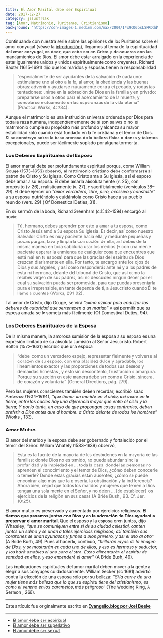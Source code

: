 ```yaml
---
title: El Amor Marital debe ser Espiritual
date: 2017-02-27
category: jesusfreak
tag: [Amor, Matrimonio, Puritanos, Cristianismo]
background: "https://cdn-images-1.medium.com/max/2000/1*x9CO6bsLSRRDddVUZSMpsw.png"
---
```


Continuando con nuestra serie sobre las opiniones de los Puritanos sobre el amor conyugal (véase la [introducción](https://medium.com/la-valdis-blog/los-puritanos-y-el-amor-marital-93e46532dd0d)), llegamos al tema de la espiritualidad del amor conyugal, es decir, que debe ser en Cristo y de acuerdo con los mandamientos de Dios. El amor debe estar arraigado en la experiencia de estar igualmente unidos y unidos espiritualmente como creyentes. Richard Baxter (1615–1691) dijo que los maridos y esposas tienen la responsabilidad

> “especialmente de ser ayudantes de la salvación de cada uno: estimularse uno al otro a la fe, al amor, la obediencia y las buenas obras: advertir y ayudarse mutuamente contra el pecado, y todas las tentaciones: unirse en la adoración de Dios en la familia y en privado: prepararse unos a otros para el acercamiento de la muerte, y consolarse mutuamente en las esperanzas de la vida eterna” (Practical Works, 4: 234).

Aunque el matrimonio es una institución universal ordenada por Dios para toda la raza humana, independientemente de si son salvos o no, el matrimonio cumple su propósito más profundo y alcanza su mayor estabilidad sólo cuando está fundado en la fe cristiana y el temor de Dios. Si se construye sobre la base arenosa de la belleza física o dones y talentos excepcionales, puede ser fácilmente soplado por alguna tormenta.

### Los Deberes Espirituales del Esposo

El amor marital debe ser profundamente espiritual porque, como William Gouge (1575–1653) observó, el matrimonio cristiano debe conformarse al patrón de Cristo y Su iglesia. Como Cristo ama a Su iglesia, así el esposo debe amar a su esposa. Él debe amarla absolutamente (v. 25), con propósito (v. 26), realísticamente (v. 27), y sacrificialmente (versículos 28–29). Él debe ejercer un *“amor verdadero, libre, puro, excesivo y constante”* a su esposa, nutriéndolo y cuidándola como Cristo hace a su pueblo reunido (vers. 29) ( Of Domestical Deties, 31).

En su sermón de la boda, Richard Greenham (c.1542–1594) encargó al
novio:

> Tú, hermano, debes aprender por esto a amar a tu esposa, como Cristo Jesús amó a Su esposa Su iglesia. Es decir, así como nuestro Salvador Cristo es muy paciente hacia ella, y mediante pequeñas y pocas purgas, lava y limpia la corrupción de ella, así debes de la misma manera en toda sabiduría usar los medios (y con una mente paciente esperar la enmienda de cualquier cosa que encuentres que está mal en tu esposa) para que las gracias del espíritu de Dios crezcan diariamente en ella. Por tanto, te encargo ante los ojos de Dios y sus ángeles, y así como responderás ante mí y a los padres de esta mi hermana, delante del tribunal de Cristo, que así como la recibes virgen de sus padres, así no descuides ningún deber por el cual su salvación pueda ser promovida, para que puedas presentarla pura e irreprensible, en tanto dependa de ti, a Jesucristo cuando Él te llame a cuentas (Works, 291–92).

Tal amor de Cristo, dijo Gouge, servirá *“como azúcar para endulzar los deberes de autoridad que pertenecen a un marido”* y así permitir que su esposa amada se le someta más fácilmente (Of Domestical Duties, 94).

### Los Deberes Espirituales de la Esposa

De la misma manera, la amorosa sumisión de la esposa a su esposo es una expresión limitada de su absoluta sumisión al Señor Jesucristo. Robert Bolton (1572–1631) escribió que una esposa

> “debe, como un verdadero espejo, representar fielmente y volverse al corazón de su esposo, con una placidez dulce y agradable, los lineamientos exactos y las proporciones de todos sus deseos y demandas honestas , y esto sin descontento, frustración o amargura. Porque su sujeción en este manera debe ser como a Cristo, sincera, de corazón y voluntaria” (General Directions, pág. 279).

Pero las mujeres conscientes también deben recordar, escribió Isaac Ambrose (1604–1664), *“que tienen un marido en el cielo, así como en la tierra, entre los cuales hay una diferencia mayor que entre el cielo y la tierra; Y por lo tanto, en caso de que propongan cosas contrarias, deben preferir a Dios antes que al hombre, a Cristo delante de todos los hombres”* (Works , 133).

### Amor Mutuo

El amor del marido y la esposa debe ser gobernado y fortalecido por el temor del Señor. William Whately (1583–1639) observó,

> Esta es la fuente de la mayoría de los desórdenes en la mayoría de las familias: donde Dios no es temido, no puede abundar sino la profanidad y la impiedad en … toda la casa; donde las personas no aprenden el conocimiento y el temor de Dios, ¿cómo deben conocerle o temerle? Donde estas gracias están ausentes, ¿cómo se puede encontrar algo más que la grosería, la obstinación y la indiferencia? Ahora bien, dejad que todos los maridos y mujeres que temen a Dios tengan una sola mente en el Señor, y no dejen … [de establecer] los ejercicios de la religión en sus casas (A Bride Bush , 93. Cf. Jer. 10:25).

El amor mutuo es preservado y aumentado por ejercicios religiosos. **El tiempo que pasamos juntos con Dios y en la adoración de Dios ayudará a preservar el amor marital.** Que el esposo y la esposa oren juntos, dijo Whateley; *“que se comuniquen entre sí de su ciudad celestial, canten juntos un salmo y se unan a tales ejercicios religiosos; así también sus corazones se unan ayunados y firmes a Dios primero, y así el uno al otro”* (A Bride Bush, 49). Pues al hacerlo, continuó, *“brillarán rayos de la imagen de Dios, y se mostrarán en cada uno de ellos, y eso es hermoso y seductor, y los hará amables el uno para el otro. Estos alimentarán el espíritu de santidad en ellos, y eso encenderá el amor”* (A Bride Bush, 49).

Las implicaciones espirituales del amor marital deben mover a la gente a elegir a sus cónyuges cuidadosamente. William Secker (dc 1681) advirtió contra la elección de una esposa sólo por su belleza: *“Si la carne de una mujer tiene más belleza que lo que su espíritu tiene del cristianismo, es como el veneno en los caramelos, más peligroso”* (The Wedding Ring, A Sermon , 266).

* * *

Este artículo fue originalmente escrito en **[Evangelio.blog por Joel Beeke](https://evangelio.blog/2017/02/14/el-amor-marital-debe-ser-espiritual/)**

* * *

- [El amor debe ser espiritual](http://lavaldi.com/jesusfreak/el-amor-marital-debe-ser-espiritual)
- [El amor debe ser superlativo](http://lavaldi.com/jesusfreak/el-amor-marital-debe-ser-superlativo)
- [El amor debe ser sexual](http://lavaldi.com/jesusfreak/el-amor-marital-debe-se-sexual)
